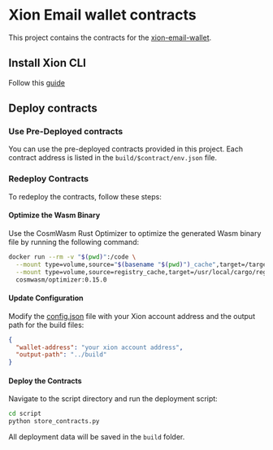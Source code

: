 # Xion Email wallet contracts

This project contains the contracts for the [xion-email-wallet](https://github.com/hduoc2003/xion-email-wallet).

## Install Xion CLI

Follow this [guide](https://docs.burnt.com/xion/developers/featured-guides/setup-local-environment/interact-with-xion-chain-setup-xion-daemon)

## Deploy contracts

### Use Pre-Deployed contracts

You can use the pre-deployed contracts provided in this project. Each contract address is listed in the `build/$contract/env.json` file.

### Redeploy Contracts

To redeploy the contracts, follow these steps:

#### Optimize the Wasm Binary
Use the CosmWasm Rust Optimizer to optimize the generated Wasm binary file by running the following command:

```bash
docker run --rm -v "$(pwd)":/code \
  --mount type=volume,source="$(basename "$(pwd)")_cache",target=/target \
  --mount type=volume,source=registry_cache,target=/usr/local/cargo/registry \
  cosmwasm/optimizer:0.15.0
```

#### Update Configuration

Modify the [config.json](script/config.json) file with your Xion account address and the output path for the build files:

```json
{
  "wallet-address": "your xion account address",
  "output-path": "../build"
}
```

#### Deploy the Contracts
   
Navigate to the script directory and run the deployment script:
```bash
cd script
python store_contracts.py
```

All deployment data will be saved in the `build` folder.
